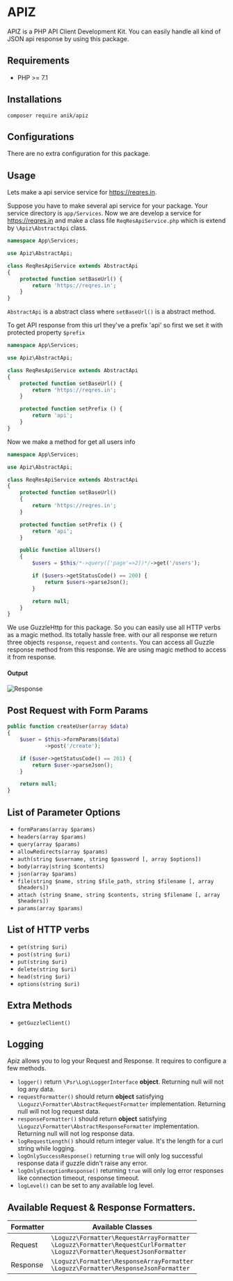 # APIZ

APIZ is a PHP API Client Development Kit. You can easily handle all kind of JSON api response by using this package.

## Requirements

- PHP >= 7.1

## Installations

```shell
composer require anik/apiz
```

## Configurations

There are no extra configuration for this package.

## Usage

Lets make a api service service for https://reqres.in.

Suppose you have to make several api service for your package. Your service directory is
`app/Services`. Now we are develop a service for https://reqres.in and make a class file `ReqResApiService.php`
which is extend by `\Apiz\AbstractApi` class.

```php
namespace App\Services;

use Apiz\AbstractApi;

class ReqResApiService extends AbstractApi
{
    protected function setBaseUrl() {
        return 'https://reqres.in';
    }
}
```

`AbstractApi` is a abstract class where `setBaseUrl()` is a abstract method.

To get API response from this url they've a prefix 'api' so first we set it with protected property `$prefix`

```php
namespace App\Services;

use Apiz\AbstractApi;

class ReqResApiService extends AbstractApi
{
    protected function setBaseUrl() {
        return 'https://reqres.in';
    }

    protected function setPrefix () {
        return 'api';
    }
}
```

Now we make a method for get all users info

```php
namespace App\Services;

use Apiz\AbstractApi;

class ReqResApiService extends AbstractApi
{
    protected function setBaseUrl()
    {
        return 'https://reqres.in';
    }

    protected function setPrefix () {
        return 'api';
    }

    public function allUsers()
    {
        $users = $this/*->query(['page'=>2])*/->get('/users');

        if ($users->getStatusCode() == 200) {
            return $users->parseJson();
        }

        return null;
    }
}
```

We use GuzzleHttp for this package. So you can easily use all HTTP verbs
 as a magic method. Its totally hassle free. with our all response we return three objects `response`, `request` and `contents`.
 You can access all Guzzle response method from this response. We are using magic method to access it from response.

#### Output

![Response](http://imgur.com/IgI0vKb.png?1 "Response")

## Post Request with Form Params


```php
public function createUser(array $data)
{
    $user = $this->formParams($data)
            ->post('/create');

    if ($user->getStatusCode() == 201) {
        return $user->parseJson();
    }

    return null;
}
```

## List of Parameter Options

- `formParams(array $params)`
- `headers(array $params)`
- `query(array $params)`
- `allowRedirects(array $params)`
- `auth(string $username, string $password [, array $options])`
- `body(array|string $contents)`
- `json(array $params)`
- `file(string $name, string $file_path, string $filename [, array $headers])`
- `attach (string $name, string $contents, string $filename [, array $headers])`
- `params(array $params)`

## List of HTTP verbs

- `get(string $uri)`
- `post(string $uri)`
- `put(string $uri)`
- `delete(string $uri)`
- `head(string $uri)`
- `options(string $uri)`

## Extra Methods

- `getGuzzleClient()`
## Logging

Apiz allows you to log your Request and Response. It requires to configure a few methods.

- `logger()` return `\Psr\Log\LoggerInterface` **object**. Returning null will not log any data. 
- `requestFormatter()` should return **object** satisfying `\Loguzz\Formatter\AbstractRequestFormatter` implementation. Returning null will not log request data. 
- `responseFormatter()` should return **object** satisfying `\Loguzz\Formatter\AbstractResponseFormatter` implementation. Returning null will not log response data. 
- `logRequestLength()` should return integer value. It's the length for a curl string while logging.
- `logOnlySuccessResponse()` returning `true` will only log successful response data if guzzle didn't raise any error.
- `logOnlyExceptionResponse()` returning `true`  will only log error responses like connection timeout, response timeout.
- `logLevel()` can be set to any available log level.

## Available Request & Response Formatters.

| Formatter | Available Classes |
| ----------- | ----------- |
| Request | `\Loguzz\Formatter\RequestArrayFormatter` <br> `\Loguzz\Formatter\RequestCurlFormatter` <br> `\Loguzz\Formatter\RequestJsonFormatter`|
| Response | `\Loguzz\Formatter\ResponseArrayFormatter` <br> `\Loguzz\Formatter\ResponseJsonFormatter` |


